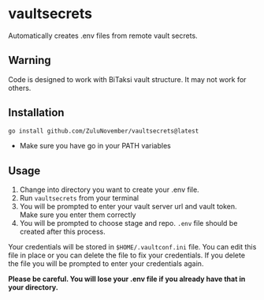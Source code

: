 # vaultsecrets

Automatically creates .env files from remote vault secrets.

## Warning

Code is designed to work with BiTaksi vault structure. It may not work for others.

## Installation

```sh
go install github.com/ZuluNovember/vaultsecrets@latest
```

* Make sure you have go in your PATH variables

## Usage

1. Change into directory you want to create your .env file.
2. Run ``` vaultsecrets ``` from your terminal
3. You will be prompted to enter your vault server url and vault token. Make sure you enter them correctly
4. You will be prompted to choose stage and repo. `.env` file should be created after this process.

Your credentials will be stored in `$HOME/.vaultconf.ini` file. You can edit this file in place or you can delete the file to fix your credentials. If you delete the file you will be prompted to enter your credentials again.

**Please be careful. You will lose your .env file if you already have that in your directory.**
